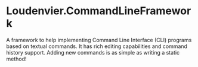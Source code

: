 # Loudenvier.CommandLineFramework
 A framework to help implementing Command Line Interface (CLI) programs based on textual commands. It has rich editing capabilities and command history support. Adding new commands is as simple as writing a static method!
